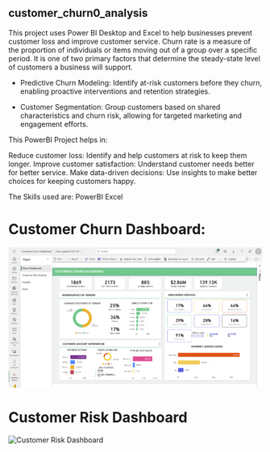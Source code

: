 ## customer_churn0_analysis

This project uses Power BI Desktop and Excel to help businesses prevent customer loss and improve customer service. Churn rate is a measure of the proportion of individuals or items moving out of a group over a specific period. It is one of two primary factors that determine the steady-state level of customers a business will support.

 - Predictive Churn Modeling: Identify at-risk customers before they churn, enabling proactive interventions and retention strategies.

 - Customer Segmentation: Group customers based on shared characteristics and churn risk, allowing for targeted marketing and engagement efforts.

This PowerBI Project helps in: 

Reduce customer loss: Identify and help customers at risk to keep them longer.
Improve customer satisfaction: Understand customer needs better for better service.
Make data-driven decisions: Use insights to make better choices for keeping customers happy.

The Skills used are:
PowerBI 
Excel

# Customer Churn Dashboard:
![Customer Churn Dashboard](https://github.com/Madhuvod/customer_churn0_analysis/blob/main/Customer%20Churn.png)

# Customer Risk Dashboard
![Customer Risk Dashboard]((https://github.com/Madhuvod/customer_churn0_analysis/blob/main/CustomerRisk.png))

